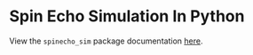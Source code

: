 # Spin Echo Simulation In Python

View the `spinecho_sim` package documentation [here](https://cambridge-atom-scattering-centre.github.io/spinecho_simulator/).

